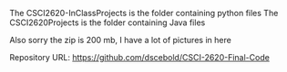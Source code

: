 The CSCI2620-InClassProjects is the folder containing python files
The CSCI2620Projects is the folder containing Java files

Also sorry the zip is 200 mb, I have a lot of pictures in here

Repository URL: https://github.com/dscebold/CSCI-2620-Final-Code
